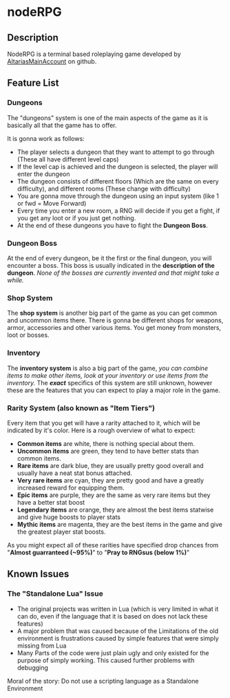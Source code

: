 # nodeRPG
## Description

NodeRPG is a terminal based roleplaying game developed by [AltariasMainAccount](https://github.com/AltariasMainAccount) on github.

## Feature List
### Dungeons

The "dungeons" system is one of the main aspects of the game as it is basically all that the game has to offer.

It is gonna work as follows:

- The player selects a dungeon that they want to attempt to go through (These all have different level caps)
- If the level cap is achieved and the dungeon is selected, the player will enter the dungeon
- The dungeon consists of different floors (Which are the same on every difficulty), and different rooms (These change with difficulty)
- You are gonna move through the dungeon using an input system (like 1 or fwd = Move Forward)
- Every time you enter a new room, a RNG will decide if you get a fight, if you get any loot or if you just get nothing.
- At the end of these dungeons you have to fight the **Dungeon Boss**.

### Dungeon Boss

At the end of every dungeon, be it the first or the final dungeon, you will encounter a boss. This boss is usually indicated in the **description of the dungeon**.
*None of the bosses are currently invented and that might take a while.*

### Shop System

The **shop system** is another big part of the game as you can get common and uncommon items there. There is gonna be different shops for weapons, armor, accessories and other various items.
You get money from monsters, loot or bosses.

### Inventory

The **inventory system** is also a big part of the game, *you can combine items to make other items, look at your inventory or use items from the inventory.*
The ***exact*** specifics of this system are still unknown, however these are the features that you can expect to play a major role in the game.

### Rarity System (also known as "Item Tiers")

Every item that you get will have a rarity attached to it, which will be indicated by it's color.
Here is a rough overview of what to expect:

- **Common items** are white, there is nothing special about them. 
- **Uncommon items** are green, they tend to have better stats than common items.
- **Rare items** are dark blue, they are usually pretty good overall and usually have a neat stat bonus attached.
- **Very rare items** are cyan, they are pretty good and have a greatly increased reward for equipping them.
- **Epic items** are purple, they are the same as very rare items but they have a better stat boost
- **Legendary items** are orange, they are almost the best items statwise and give huge boosts to player stats
- **Mythic items** are magenta, they are the best items in the game and give the greatest player stat boosts.

As you might expect all of these rarities have specified drop chances from "**Almost guarranteed (~95%)**" to "**Pray to RNGsus (below 1%)**"

## Known Issues
### The "Standalone Lua" Issue

- The original projects was written in Lua (which is very limited in what it can do, even if the language that it is based on does not lack these features)
- A major problem that was caused because of the Limitations of the old environment is frustrations caused by simple features that were simply missing from Lua
- Many Parts of the code were just plain ugly and only existed for the purpose of simply working. This caused further problems with debugging

Moral of the story: Do not use a scripting language as a Standalone Environment